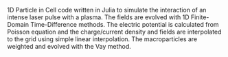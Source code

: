 
1D Particle in Cell code written in Julia to simulate the interaction of an intense laser pulse with a plasma. The fields are evolved with 1D Finite-Domain Time-Difference methods. The electric potential is calculated from Poisson equation 
and the charge/current density and fields are interpolated to the grid using simple linear interpolation. The macroparticles are weighted and evolved with the Vay method.

